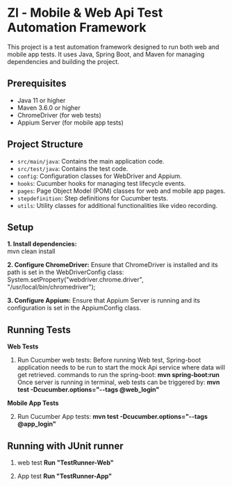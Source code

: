 # Zl - Mobile & Web Api Test Automation Framework

This project is a test automation framework designed to run both web and mobile app tests. It uses Java, Spring Boot, and Maven for managing dependencies and building the project.


## Prerequisites

- Java 11 or higher
- Maven 3.6.0 or higher
- ChromeDriver (for web tests)
- Appium Server (for mobile app tests)


## Project Structure

- `src/main/java`: Contains the main application code.
- `src/test/java`: Contains the test code.
- `config`: Configuration classes for WebDriver and Appium.
- `hooks`: Cucumber hooks for managing test lifecycle events.
- `pages`: Page Object Model (POM) classes for web and mobile app pages.
- `stepdefinition`: Step definitions for Cucumber tests.
- `utils`: Utility classes for additional functionalities like video recording.


## Setup

**1. Install dependencies:**  
  mvn clean install

**2. Configure ChromeDriver:**
   Ensure that ChromeDriver is installed and its path is set in the WebDriverConfig class:  
    System.setProperty("webdriver.chrome.driver", "/usr/local/bin/chromedriver");
    
**3. Configure Appium:**
   Ensure that Appium Server is running and its configuration is set in the AppiumConfig class. 


## Running Tests

**Web Tests**

1. Run Cucumber web tests:
   Before running Web test, Spring-boot application needs to be run to start the mock Api service where data will get retrieved.
   commands to run the spring-boot:
   **mvn spring-boot:run**
   Once server is running in terminal, web tests can be triggered by: 
   **mvn test -Dcucumber.options="--tags @web_login"**

**Mobile App Tests**

2. Run Cucumber App tests:
 **mvn test -Dcucumber.options="--tags @app_login"**

## Running with JUnit runner

1. web test
    **Run "TestRunner-Web"**

2. App test
   **Run "TestRunner-App"**








   
